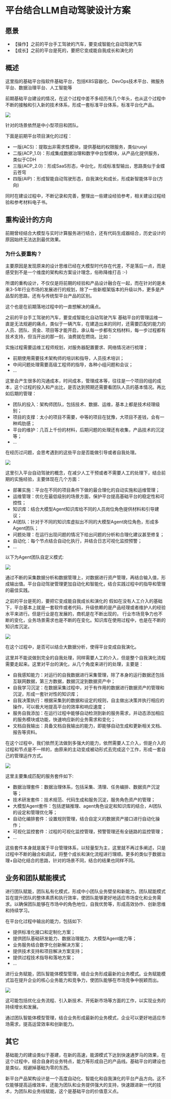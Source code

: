 # 平台结合LLM自动驾驶设计方案

## 愿景

- 【操作】之前的平台手工驾驶的汽车，要变成智能化自动驾驶汽车
- 【成长】之前的平台是死的，要把它变成能自我成长和演化的

## 概述

这里指的基础平台指软件基础平台，包括K8S容器化、DevOps技术平台、微服务平台、数据治理平台、人工智能等

前期基础平台建设的情况，在这个过程中差不多经历有几个年头，也从这个过程中不断的接触和引入新的技术体系，形成一套标准平台体系，标准平台化产品。

<img src="/images/book_14.jpg" />

针对的场景依然是中小型项目和团队。

下面是前期平台项目演化的过程：

- 一版(ACS)：提取出非需求性模块，提供基础的权限服务，类似ruoyi
- 二版(ACP_1.0)：形成集成数据治理和数字中台型模块，从产品化提供服务，类似于CDH
- 三版(ACP_2.0)：形成SaaS形态，中台化，形成标准型输出，思路类似于金蝶云苍穹
- 四版(AIP)：形成智能自动驾驶形态，自我演化和成长，形成新智能体平台(方向)

同时在建设过程中，不断记录和完善，整理出一些建设经验参考，相关建设过程经验和参考材料电子书。

## 重构设计的方向

前期曾经结合大模型与实时计算服务进行结合，还有代码生成器结合，历史设计的原因始终无法达到最优效果。

### 为什么要重构？

主要原因是发现原来的设计思维已经在大模型时代存在代差，不是落后一点，而是感受到不是一个维度的架构和方案设计理念，俗称降维打击 :-)

所谓的重构设计，不仅仅是将前期的经验和产品设计融合在一起，而在针对的是未来3-5年行业市场的发展进行的规划，除了一些新框架版本的升级以外，更多是产品型的思路，还有与传统型平台产品的区别。

这个也是在前期落地过程中的一直想解决的痛点。

之前的平台手工驾驶的汽车，要变成智能化自动驾驶汽车
基础平台的管理运维一直是无法规避的痛点，类似于一辆汽车，在建造出来的同时，还需要匹配的能力的人员、团队、资金、项目等才能开启，承认每一步都有文档材料，每一步过程都有技术支持，但当开出的那一刻，油费就在燃烧。比如：

实施过程需要运维工程师规划，对服务器配置要求、网络情况进行梳理；

- 前期使用需要技术架构师的培训和指导，人员技术培训；
- 中间问题处理需要高级工程师的指导，各种小组问题和会议；
- …

这里会产生很多的沟通成本，时间成本，管理成本等，往往是一个项目的组的成本，这个过程的投入和产出比，是否达到预期还需要看团队人员的基本情况。再比如后期的管理：

- 团队的投入：架构师团队，包括技术、数据、运维，基本上都是技术经理级别；
- 项目的支撑：太小的项目不需要，中等的项目在犹豫，大项目不差钱，会有一种鸡肋感；
- 平台的维护：几百上千份的材料，后期问题的处理还有收集，产品技术的沉淀等；
- …

在经历过问题，会思考遇到的这些平台是否能做引导或者自我处理。

<img src="/images/book_16.jpg" />

这里引入平台自动驾驶的概念，在减少人工干预或者不需要人工的处理下，结合前期的实施经验，主要体现在几个方面：

- 部署实施：平台在不同的项目条件下做的最合理化的自动实施和运维管理；
- 运维管理：优化在最低级别的场景方面，保护平台提高基础平台的稳定性和可控性；
- 知识库：结合大模型Agent知识库给不同的人员岗位角色提供材料和引导建议；
- AI团队：针对于不同的知识库虚拟出不同的大模型Agent岗位角色，形成多Agent团队；
- 问题处理：在运行出现问题的情况下给出问题的分析和合理化建议甚至修复；
- 自动化：每个节点结合自动化执行，并结合日志可视化监控预警；
- …

以下为Agent团队自定义模式:

<img src="/images/book_17.jpg" />

通过不断的采集数据分析和数据管理上，对数据进行资产管理，再结合输入值，形成输出值。平台自动驾驶管理更加自动化和智能化，结合实践过程中的指导和管理的最佳实践。

之前的平台是死的，要把它变成能自我成长和演化的
假如在没有人工介入的基础下，平台基本上就是一套软件或者代码，升级依赖的是产品经理或者维护人的经验水平来进行。但是行业是在发展的，商机是在不断出现的，
行业市场竞争力也不断的变化，业务场景需求也是不断的在变化。知识库在使用过程中，也是在不断的知识库沉淀。

<img src="/images/book_18.jpg" />

在这个过程中，是否可以结合大数据分析，使得平台变成自我演化。

这里并不能说做到完全的自我处理，同样需要人工的介入，但是整个自我演化流程需要走起来。这里对平台的演化，从几个角度来进行的处理，主要是：

- 自我感知能力：对运行的自我数据进行采集管理，除了本身的运行数据还包括互联网数据，第三方数据，数据沉淀到数据资产中；
- 自我学习沉淀：在数据采集过程中，对于有作用的数据进行数据资产的管理和沉淀，形成一套针对性的知识库；
- 自我决策执行：根据采集到的数据和设定的规则，自主做出决策并执行相应的操作，可以极大地提高平台的效率和响应速度；
- 服务自我添加：在运行过程中能够自动检测到新的服务需求，并动态添加相应的服务模块或功能，快速响应新的业务需求和变化；
- 文档自我输出：具备文档自我输出的能力，即能够自动生成和更新相关文档、报告等资料。

在这个过程中，我们依然无法做到多强大的能力，依然需要人工介入，但是介入的过程和节点是不一样的，由原来的主动变成被动形式去完成这个工作，形成一套自己的管理运作方式。

<img src="/images/book_19.jpg" />

这里主要集成匹配的服务套件如下:

- 数据治理套件：数据治理体系，包括采集、清理、任务编排、数据资产沉淀等；
- 技术研发套件：技术规范、代码生成和服务沉淀，服务角色资产的管理；
- 大模型Agent套件：包括逻辑推理、agent角色设定和知识库的结合，AI团队的设定和管理优化等；
- 自动化编排套件：设置规则管理，结合自定义的数据资产接口进行自动化操作；
- 可视化监控套件：过程的可视化监控管理，预警管理还有全链路的监控管理；
- ...

这些套件本身就是属于平台管理体系，以轻量型为主，这里就不再过多阐述，只是过程中不断的融合和调试，将整个成长和演化流程进行理顺。更多的类似于数据治理+自动化结合的思路，针对的场景不同，结合的结果也同样不同。

## 业务和团队赋能模式

进行团队赋能，团队私有化模式，形成中小团队业务壁垒和新能力。团队赋能模式旨在提升团队的整体素质和执行效率，使团队能够更好地适应市场变化和业务需求。以确保团队能够在市场中的角色地位，自我优势等，形成高效协作、创新思维和持续学习。

在平台化过程中输出的能力，包括如下:

- 提供标准化接口和定制化方案；
- 提供团队基础研发能力、数据治理能力、大模型Agent能力等；
- 业务服务结合数字化创新解决方案；
- 提供技术支持和项目解决方案支持；
- 提供过程技术指导和落地方案；
- …

进行业务赋能，团队智能体模型管理，结合业务形成最新的业务模式。业务赋能模式旨在提升企业的核心业务能力和竞争力，使团队能够在市场竞争中脱颖而出。

<img src="/images/book_20.jpg" />

这可能包括优化业务流程、引入新技术、开拓新市场等方面的工作，以实现业务的持续增长和发展。

通过团队智能体模型管理，结合业务形成最新的业务模式，企业可以更好地适应市场需求，提高运营效率和创新能力。

## 其它

基础能力的建设类似于基建，在新的高速，能源模式下达到快速通罗马的效果，在这个过程中，结合自身的业务特点，能力等形成自己的产品线。基础平台的建设也是类似，规避掉基础为零的东西。

新平台产品架构设计是一个高度自动化、智能化和自我演化的平台产品方向。这不仅能够提高运维效率，还能为团队和业务提供强大的支持，快速跟进新一代的技术，为团队和业务线赋能，这个是基础平台的价值意义点。
